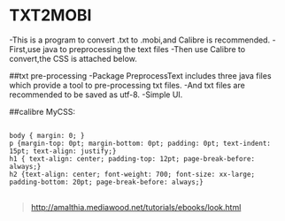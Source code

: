 # TXT2MOBI
-This is a program to convert .txt to .mobi,and Calibre is recommended.
-First,use java to preprocessing the text files
-Then use Calibre to convert,the CSS is attached below.

##txt pre-processing
-Package PreprocessText includes three java files which provide a tool to pre-processing txt files.
-And txt files are recommended to be saved as utf-8.
-Simple UI.

##calibre 
MyCSS:
<pre>
<code>
body { margin: 0; }
p {margin-top: 0pt; margin-bottom: 0pt; padding: 0pt; text-indent: 15pt; text-align: justify;}
h1 { text-align: center; padding-top: 12pt; page-break-before: always;}
h2 {text-align: center; font-weight: 700; font-size: xx-large; padding-bottom: 20pt; page-break-before: always;}
</code>
</pre>
>http://amalthia.mediawood.net/tutorials/ebooks/look.html
